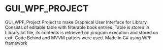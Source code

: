 # GUI_WPF_PROJECT
GUI_WPF_Project
Project to make Graphical User Interface for Library. 
Consists of editable table with filterable book entries. 
Table is stored in Library.txt file, its contents is retrieved on program execution and stored on exit.
Code Behind and MVVM patters were used.
Made in C# using WPF framework
